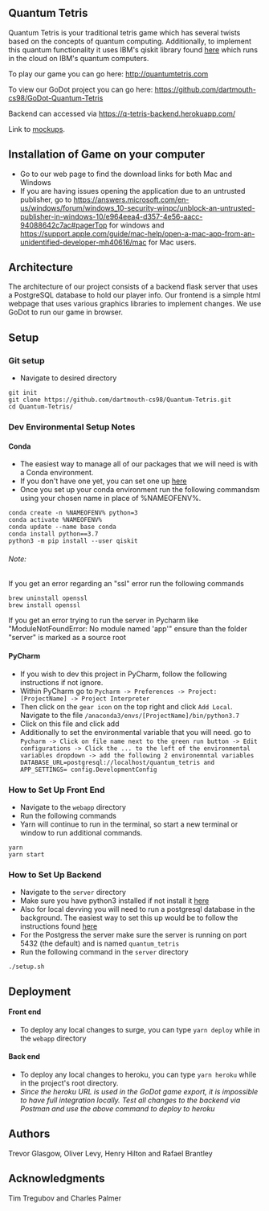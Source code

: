 ##  Quantum Tetris

Quantum Tetris is your traditional tetris game which has several twists based on the concepts of quantum computing. Additionally, to implement this quantum functionality it uses IBM's qiskit library found [here](https://qiskit.org) which runs in the cloud on IBM's quantum computers.

To play our game you can go here: http://quantumtetris.com

To view our GoDot project you can go here: https://github.com/dartmouth-cs98/GoDot-Quantum-Tetris

Backend can accessed via https://q-tetris-backend.herokuapp.com/

Link to [mockups](https://www.figma.com/file/ry3c6LBXIAP5A63igUO6YE/Quantum-Tetris?node-id=0%3A1).

## Installation of Game on your computer
* Go to our web page to find the download links for both Mac and Windows
* If you are having issues opening the application due to an untrusted publisher, go to https://answers.microsoft.com/en-us/windows/forum/windows_10-security-winpc/unblock-an-untrusted-publisher-in-windows-10/e964eea4-d357-4e56-aacc-94088642c7ac#pagerTop for windows and https://support.apple.com/guide/mac-help/open-a-mac-app-from-an-unidentified-developer-mh40616/mac for Mac users. 

## Architecture

The architecture of our project consists of a backend flask server that uses a PostgreSQL database to hold our player info. Our frontend is a simple html webpage that uses various graphics libraries to implement changes. We use GoDot to run our game in browser.

## Setup
### Git setup
* Navigate to desired directory
```
git init
git clone https://github.com/dartmouth-cs98/Quantum-Tetris.git
cd Quantum-Tetris/
```
### Dev Environmental Setup Notes
#### Conda
* The easiest way to manage all of our packages that we will need is with a Conda environment.
* If you don't have one yet, you can set one up [here](https://anaconda.org/)
* Once you set up your conda environment run the following commandsm using your chosen name in place of %NAMEOFENV%.
```
conda create -n %NAMEOFENV% python=3
conda activate %NAMEOFENV%
conda update --name base conda
conda install python==3.7
python3 -m pip install --user qiskit
```
###### Note:
If you get an error regarding an "ssl" error run the following commands
```
brew uninstall openssl
brew install openssl
```

If you get an error trying to run the server in Pycharm like "ModuleNotFoundError: No module named 'app'" ensure than the folder "server" is marked as a source root

#### PyCharm
* If you wish to dev this project in PyCharm, follow the following instructions if not ignore.
* Within PyCharm go to `Pycharm -> Preferences -> Project:[ProjectName] -> Project Interpreter`
* Then click on the `gear icon` on the top right and click `Add Local`. Navigate to the file `/anaconda3/envs/[ProjectName]/bin/python3.7`
* Click on this file and click add
* Additionally to set the environmental variable that you will need. go to `Pycharm -> Click on file name next to the green run button -> Edit configurations -> Click the ... to the left of the environmental variables dropdown -> add the following 2 environemntal variables DATABASE_URL=postgresql://localhost/quantum_tetris and APP_SETTINGS= config.DevelopmentConfig `

### How to Set Up Front End
* Navigate to the `webapp` directory
* Run the following commands
* Yarn will continue to run in the terminal, so start a new terminal or window to run additional commands.
```
yarn
yarn start
```

### How to Set Up Backend
* Navigate to the `server` directory
* Make sure you have python3 installed if not install it [here]( https://www.python.org/downloads/)
* Also for local devving you will need to run a postgresql database in the background. The easiest way to set this up would be to follow the instructions found [here](https://postgresapp.com/)
* For the Postgress the server make sure the server is running on port 5432 (the default) and is named `quantum_tetris`
* Run the following command in the `server` directory
```
./setup.sh
```

## Deployment

#### Front end
* To deploy any local changes to surge, you can type `yarn deploy` while in the `webapp` directory
#### Back end
* To deploy any local changes to heroku, you can type `yarn heroku` while in the project's root directory.
* *Since the heroku URL is used in the GoDot game export, it is impossible to have full integration locally. Test all changes to the backend via Postman and use the above command to deploy to heroku*

## Authors
Trevor Glasgow, Oliver Levy, Henry Hilton and Rafael Brantley

## Acknowledgments
Tim Tregubov and Charles Palmer
